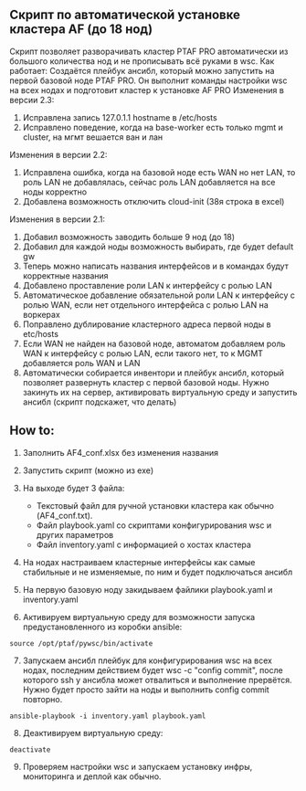 ## Cкрипт по автоматической установке кластера AF (до 18 нод)

Скрипт позволяет разворачивать кластер PTAF PRO автоматически из большого количества нод и не прописывать всё руками в wsc.
Как работает:
Создаётся плейбук ансибл, который можно запустить на первой базовой ноде PTAF PRO. Он выполнит команды настройки wsc на всех нодах и подготовит кластер к установке AF PRO
Изменения в версии 2.3:
1. Исправлена запись 127.0.1.1 hostname в /etc/hosts
2. Исправлено поведение, когда на base-worker есть только mgmt и cluster, на мгмт вешается ван и лан

Изменения в версии 2.2:
1. Исправлена ошибка, когда на базовой ноде есть WAN но нет LAN, то роль LAN не добавлялась, сейчас роль LAN добавляется на все ноды корректно
2. Добавлена возможность отключить cloud-init (38я строка в excel)

Изменения  в версии 2.1:
1. Добавил возможность заводить больше 9 нод (до 18)
2. Добавил для каждой ноды возможность выбирать, где будет default gw
3. Теперь можно написать названия интерфейсов и в командах будут корректные названия
4. Добавлено проставление роли LAN к интерфейсу с ролью LAN 
5. Автоматическое добавление обязательной роли LAN к интерфейсу с ролью WAN, если нет отдельного интерфейса с ролью LAN на воркерах
6. Поправлено дублирование кластерного адреса первой ноды в etc/hosts
7. Если WAN не найден на базовой ноде, автоматом добавляем роль WAN к интерфейсу с ролью LAN, если такого нет, то к MGMT добавляется роль WAN и LAN
8. Автоматически собирается инвентори и плейбук ансибл, который позволяет развернуть кластер с первой базовой ноды. Нужно закинуть их на сервер, активировать виртуальную среду и запустить ансибл (скрипт подскажет, что делать)

## How to:
1. Заполнить AF4_conf.xlsx без изменения названия
2. Запустить скрипт (можно из exe)
3. На выходе будет 3 файла: 
   - Текстовый файл для ручной установки кластера как обычно (AF4_conf.txt).
   - Файл playbook.yaml со скриптами конфигурирования wsc и других параметров
   - Файл inventory.yaml c информацией о хостах кластера 

4. На нодах настраиваем кластерные интерфейсы как самые стабильные и не изменяемые, по ним и будет подключаться ансибл
5. На первую базовую ноду закидываем файлики playbook.yaml и inventory.yaml
6. Активируем виртуальную среду для возможности запуска предустановленного из коробки ansible:

```source /opt/ptaf/pywsc/bin/activate```

7. Запускаем ансибл плейбук для конфигурирования wsc на всех нодах, последним действием будет wsc -c "config commit", после которого ssh у ансибла может отвалиться и выполнение прервётся. Нужно будет просто зайти на ноды и выполнить config commit повторно.

```ansible-playbook -i inventory.yaml playbook.yaml```

8. Деактивируем виртуальную среду:

```deactivate```

9. Проверяем настройки wsc и запускаем установку инфры, мониторинга и деплой как обычно.

